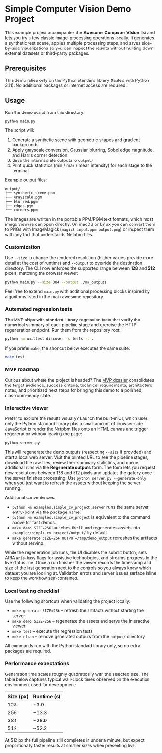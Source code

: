# Simple Computer Vision Demo Project

This example project accompanies the **Awesome Computer Vision** list and lets you try a few classic image-processing operations locally. It generates a synthetic test scene, applies multiple processing steps, and saves side-by-side visualizations so you can inspect the results without hunting down external datasets or third-party packages.

## Prerequisites

This demo relies only on the Python standard library (tested with Python 3.11). No additional packages or internet access are required.

## Usage

Run the demo script from this directory:

```bash
python main.py
```

The script will:

1. Generate a synthetic scene with geometric shapes and gradient backgrounds
2. Apply grayscale conversion, Gaussian blurring, Sobel edge magnitude, and Harris corner detection
3. Save the intermediate outputs to `output/`
4. Print quick statistics (min / max / mean intensity) for each stage to the terminal

Example output files:

```
output/
├── synthetic_scene.ppm
├── grayscale.pgm
├── blurred.pgm
├── edges.pgm
└── corners.ppm
```

The images are written in the portable PPM/PGM text formats, which most image viewers can open directly. On macOS or Linux you can convert them to PNGs with ImageMagick (`magick input.ppm output.png`) or inspect them with any tool that understands Netpbm files.

### Customization

Use `--size` to change the rendered resolution (higher values provide more detail at the cost of runtime) and `--output` to override the destination directory. The CLI now enforces the supported range between **128** and **512** pixels, matching the browser viewer:

```bash
python main.py --size 384 --output ./my_outputs
```

Feel free to extend `main.py` with additional processing blocks inspired by algorithms listed in the main awesome repository.

### Automated regression tests

The MVP ships with standard-library regression tests that verify the numerical summary of each pipeline stage and exercise the HTTP regeneration endpoint. Run them from the repository root:

```bash
python -m unittest discover -s tests -t .
```

If you prefer `make`, the shortcut below executes the same suite:

```bash
make test
```

### MVP roadmap

Curious about where the project is headed? The [MVP dossier](DOSSIER.md) consolidates the target audience, success criteria, technical requirements, architecture notes, and prioritized next steps for bringing this demo to a polished, classroom-ready state.

### Interactive viewer

Prefer to explore the results visually? Launch the built-in UI, which uses only the Python standard library plus a small amount of browser-side JavaScript to render the Netpbm files onto an HTML canvas and trigger regeneration without leaving the page:

```bash
python server.py
```

This will regenerate the demo outputs (respecting `--size` if provided) and start a local web server. Visit the printed URL to see the pipeline stages, download the raw files, review their summary statistics, and queue additional runs via the **Regenerate outputs** form. The form lets you request new resolutions between 128 and 512 pixels and updates the gallery once the server finishes processing. Use `python server.py --generate-only` when you just want to refresh the assets without keeping the server running.

Additional conveniences:

- `python -m examples.simple_cv_project.server` runs the same server entry-point via the package name.
- `python -m examples.simple_cv_project` is equivalent to the command above for fast demos.
- `make demo SIZE=256` launches the UI and regenerates assets into `examples/simple_cv_project/output/` by default.
- `make generate SIZE=256 OUTPUT=/tmp/demo_output` refreshes the artifacts without serving.

While the regeneration job runs, the UI disables the submit button, sets ARIA `aria-busy` flags for assistive technologies, and streams progress to the live status line. Once a run finishes the viewer records the timestamp and size of the last generation next to the controls so you always know which dataset you are looking at. Validation errors and server issues surface inline to keep the workflow self-contained.

### Local testing checklist

Use the following shortcuts when validating the project locally:

- `make generate SIZE=256` – refresh the artifacts without starting the server
- `make demo SIZE=256` – regenerate the assets and serve the interactive viewer
- `make test` – execute the regression tests
- `make clean` – remove generated outputs from the `output/` directory

All commands run with the Python standard library only, so no extra packages are required.

### Performance expectations

Generation time scales roughly quadratically with the selected size. The table below captures typical wall-clock times observed on the execution environment used for development:

| Size (px) | Runtime (s) |
|-----------|-------------|
| 128       | ~3.9        |
| 256       | ~13.3       |
| 384       | ~28.9       |
| 512       | ~52.2       |

At 512 px the full pipeline still completes in under a minute, but expect proportionally faster results at smaller sizes when presenting live.

